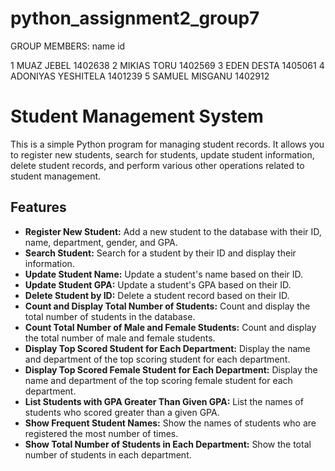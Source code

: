 # python_assignment2_group7
GROUP MEMBERS:
   name                    id
 
1 MUAZ JEBEL            1402638
2 MIKIAS TORU           1402569
3 EDEN DESTA            1405061
4 ADONIYAS YESHITELA    1401239
5 SAMUEL MISGANU        1402912


# Student Management System

This is a simple Python program for managing student records. It allows you to register new students, search for students, update student information, delete student records, and perform various other operations related to student management.

## Features

- **Register New Student:** Add a new student to the database with their ID, name, department, gender, and GPA.
- **Search Student:** Search for a student by their ID and display their information.
- **Update Student Name:** Update a student's name based on their ID.
- **Update Student GPA:** Update a student's GPA based on their ID.
- **Delete Student by ID:** Delete a student record based on their ID.
- **Count and Display Total Number of Students:** Count and display the total number of students in the database.
- **Count Total Number of Male and Female Students:** Count and display the total number of male and female students.
- **Display Top Scored Student for Each Department:** Display the name and department of the top scoring student for each department.
- **Display Top Scored Female Student for Each Department:** Display the name and department of the top scoring female student for each department.
- **List Students with GPA Greater Than Given GPA:** List the names of students who scored greater than a given GPA.
- **Show Frequent Student Names:** Show the names of students who are registered the most number of times.
- **Show Total Number of Students in Each Department:** Show the total number of students in each department.

